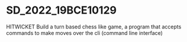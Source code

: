 # SD_2022_19BCE10129
HITWICKET 
Build a turn based chess like game, a program that accepts commands to make moves over the cli (command line interface)
